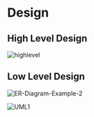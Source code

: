 # Design

## High Level Design 

![highlevel](https://user-images.githubusercontent.com/67320294/115007664-dbe79580-9ec7-11eb-928f-0e341541034c.gif)











## Low Level Design 

![ER-Diagram-Example-2](https://user-images.githubusercontent.com/67320294/115005659-b5c0f600-9ec5-11eb-8c08-f6094985bfbe.jpeg)



![UML1](https://user-images.githubusercontent.com/67320294/115006054-0df7f800-9ec6-11eb-93dd-981de4a704ea.jpg)
